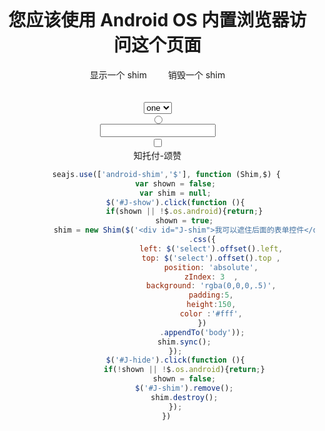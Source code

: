 <style>
    body{
        padding: 0;
        margin: 0;
        text-align:center;
    }
    a{
        text-decoration:none;
    }
</style>

<h1>您应该使用 Android OS 内置浏览器访问这个页面</h1>
<a id="J-show" href="javascript:void(0)">显示一个 shim</a>
<a id="J-hide" href="javascript:void(0)" style="margin-left:30px;">销毁一个 shim</a>
<br />    <br /><br />
<select>
    <option value="one">one</option>
    <option value="two">two</option>
</select>
<br />
<input type="radio" />
<br />
<input type="text" />
<br />
<input type="checkbox" /><br />
<a href="http://qiqicartoon.com" target="_blank">知托付-颂赞</a>
</body>

```javascript
    seajs.use(['android-shim','$'], function (Shim,$) {
        var shown = false;
        var shim = null;
        $('#J-show').click(function (){
            if(shown || !$.os.android){return;}
            shown = true;
            shim = new Shim($('<div id="J-shim">我可以遮住后面的表单控件</div>')
                    .css({
                        left: $('select').offset().left,
                        top: $('select').offset().top ,
                        position: 'absolute',
                        zIndex: 3  ,
                        background: 'rgba(0,0,0,.5)',
                        padding:5,
                        height:150,
                        color :'#fff',
                    })
                    .appendTo('body'));
            shim.sync();
        });
        $('#J-hide').click(function (){
            if(!shown || !$.os.android){return;}
            shown = false;
            $('#J-shim').remove();
            shim.destroy();
        });
    })
```

